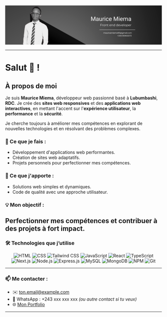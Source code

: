 <!-- Bannière -->
<p align="center">
  <img src="./banniere.png" alt="bannière" width="1000" />
</p>

---

# Salut 👋 ! 

## À propos de moi
Je suis **Maurice Miema**, développeur web passionné basé à **Lubumbashi**, **RDC**. Je crée des **sites web responsives** et des **applications web interactives**, en mettant l'accent sur l'**expérience utilisateur**, la **performance** et la **sécurité**.

Je cherche toujours à améliorer mes compétences en explorant de nouvelles technologies et en résolvant des problèmes complexes.

### 🌱 Ce que je fais :
- Développement d'applications web performantes.
- Création de sites web adaptatifs.
- Projets personnels pour perfectionner mes compétences.

### 🚀 Ce que j'apporte :
- Solutions web simples et dynamiques.
- Code de qualité avec une approche utilisateur.

### 💡 Mon objectif :
Perfectionner mes compétences et contribuer à des projets à fort impact.
---

### 🛠️ Technologies que j’utilise

<p align="center">
  <img src="https://cdn.jsdelivr.net/gh/devicons/devicon/icons/html5/html5-original.svg" alt="HTML" width="40" />
  <img src="https://cdn.jsdelivr.net/gh/devicons/devicon/icons/css3/css3-original.svg" alt="CSS" width="40" />
  <img src="https://img.icons8.com/?size=100&id=4PiNHtUJVbLs&format=png&color=000000" alt="Tailwind CSS" width="40" />
  <img src="https://cdn.jsdelivr.net/gh/devicons/devicon/icons/javascript/javascript-original.svg" alt="JavaScript" width="40" />
  <img src="https://cdn.jsdelivr.net/gh/devicons/devicon/icons/react/react-original.svg" alt="React" width="40" />
  <img src="https://cdn.jsdelivr.net/gh/devicons/devicon/icons/typescript/typescript-original.svg" alt="TypeScript" width="40" />
  <img src="https://cdn.jsdelivr.net/gh/devicons/devicon/icons/nextjs/nextjs-original.svg" alt="Next.js" width="40" />
  <img src="https://img.icons8.com/?size=100&id=54087&format=png&color=000000" alt="Node.js" width="40" />
  <img src="https://cdn.jsdelivr.net/gh/devicons/devicon/icons/express/express-original.svg" alt="Express.js" width="40" />
  <img src="https://img.icons8.com/?size=100&id=9nLaR5KFGjN0&format=png&color=000000" alt="MySQL" width="40" />
  <img src="https://img.icons8.com/?size=100&id=8rKdRqZFLurS&format=png&color=000000" alt="MongoDB" width="40" />
  <img src="https://cdn.jsdelivr.net/gh/devicons/devicon/icons/npm/npm-original-wordmark.svg" alt="NPM" width="40" />
  <img src="https://cdn.jsdelivr.net/gh/devicons/devicon/icons/git/git-original.svg" alt="Git" width="40" />
</p>

---

### 📫 Me contacter :

- ✉️ [ton.email@example.com](mailto:ton.email@example.com)
- 💬 WhatsApp : +243 xxx xxx xxx *(ou autre contact si tu veux)*
- 🌐 [Mon Portfolio](https://tonportfolio.com)

---

